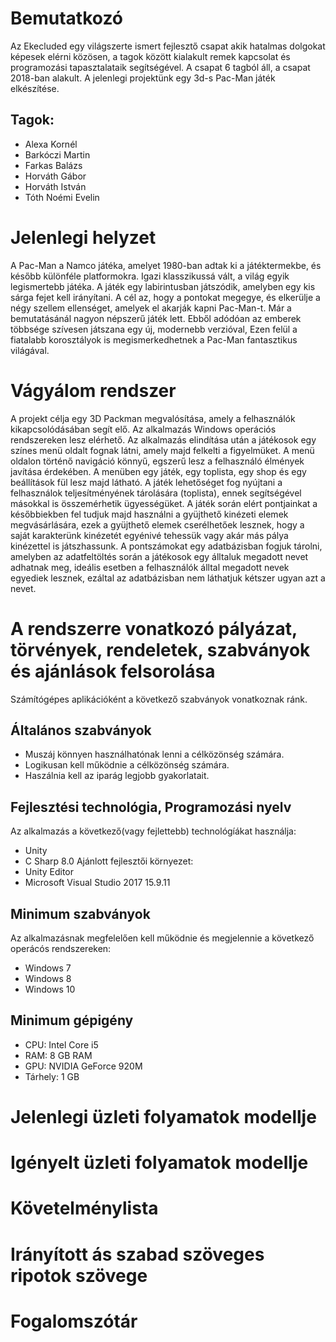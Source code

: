# Bemutatkozó
Az Ekecluded egy világszerte ismert fejlesztő csapat akik hatalmas dolgokat képesek elérni közösen, a tagok között kialakult remek kapcsolat és programozási tapasztalataik segítségével. A csapat 6 tagból áll, a csapat 2018-ban alakult.
A jelenlegi projektünk egy 3d-s Pac-Man játék elkészítése.
## Tagok:
- Alexa Kornél
- Barkóczi Martin
- Farkas Balázs
- Horváth Gábor
- Horváth István
- Tóth Noémi Evelin
# Jelenlegi helyzet
A Pac-Man a Namco játéka, amelyet 1980-ban adtak ki a játéktermekbe, és később különféle platformokra. Igazi klasszikussá vált, a világ egyik legismertebb játéka. A játék egy labirintusban játszódik, amelyben egy kis sárga fejet kell irányítani. A cél az, hogy a pontokat megegye, és elkerülje a négy szellem ellenséget, amelyek el akarják kapni Pac-Man-t. Már a bemutatásánál nagyon népszerű játék lett. Ebből adódóan az emberek többsége szívesen játszana egy új, modernebb verzióval, Ezen felül a fiatalabb korosztályok is megismerkedhetnek a Pac-Man fantasztikus világával.
# Vágyálom rendszer
A projekt célja egy 3D Packman megvalósítása, amely a felhasználók kikapcsolódásában segít elő. Az alkalmazás Windows operációs rendszereken lesz elérhető. Az alkalmazás elindítása után a játékosok egy színes menü oldalt fognak látni, amely majd felkelti a figyelmüket. A menü oldalon történő navigáció könnyű, egszerű lesz a felhasználó élmények javítása érdekében. A menüben egy játék, egy toplista, egy shop és egy beállítások fül lesz majd látható. A játék lehetőséget fog nyújtani a felhasználok teljesítményének tárolására (toplista), ennek segítségével másokkal is összemérhetik ügyességüket. A játék során elért pontjainkat a későbbiekben fel tudjuk majd használni a gyüjthető kinézeti elemek megvásárlására, ezek a gyüjthető elemek cserélhetőek lesznek, hogy a saját karakterünk kinézetét egyénivé tehessük vagy akár más pálya kinézettel is játszhassunk. A pontszámokat egy adatbázisban fogjuk tárolni, amelyben az adatfeltöltés során a játékosok egy álltaluk megadott nevet adhatnak meg, ideális esetben a felhasználók álltal megadott nevek egyediek lesznek, ezáltal az adatbázisban nem láthatjuk kétszer ugyan azt a nevet.
# A rendszerre vonatkozó pályázat, törvények, rendeletek, szabványok és ajánlások felsorolása
Számítógépes aplikációként a következő szabványok vonatkoznak ránk.
## Általános szabványok
- Muszáj könnyen használhatónak lenni a célközönség számára.
- Logikusan kell működnie a célközönség számára.
- Haszálnia kell az iparág legjobb gyakorlatait.
## Fejlesztési technológia, Programozási nyelv
Az alkalmazás a következő(vagy fejlettebb) technológíákat használja:
- Unity
- C Sharp 8.0
Ajánlott fejlesztői környezet:
- Unity Editor
- Microsoft Visual Studio 2017 15.9.11
## Minimum szabványok
Az alkalmazásnak megfelelően kell működnie és megjelennie a következő operácós rendszereken:
- Windows 7
- Windows 8
- Windows 10
## Minimum gépigény
- CPU: Intel Core i5
- RAM: 8 GB RAM
- GPU: NVIDIA GeForce 920M
- Tárhely: 1 GB
# Jelenlegi üzleti folyamatok modellje

# Igényelt üzleti folyamatok modellje

# Követelménylista

# Irányított ás szabad szöveges ripotok szövege

# Fogalomszótár